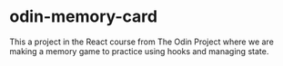 # odin-memory-card

This a project in the React course from The Odin Project where we are making a memory game to practice using hooks and managing state.